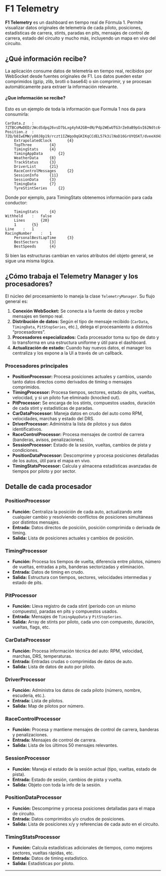 # F1 Telemetry

**F1 Telemetry** es un dashboard en tiempo real de Fórmula 1. Permite visualizar datos originales de telemetría de cada piloto, posiciones, estadísticas de carrera, stints, paradas en pits, mensajes de control de carrera, estado del circuito y mucho más, incluyendo un mapa en vivo del circuito.

## ¿Qué información recibe?

La aplicación consume datos de telemetría en tiempo real, recibidos por WebSocket desde fuentes originales de F1. Los datos pueden estar comprimidos (gzip, zlib, brotli o base64) o sin comprimir, y se procesan automáticamente para extraer la información relevante.

#### ¿Que información se recibe?

Esto es un ejemplo de toda la información que Formula 1 nos da para consumirla:

``` 	Heartbeat		{2}
CarData.z	:	7ZTBCoMwDED/JWcdSdpq26vsD7bLxg4yhA2GB+dN/Pdp2WEwUTG3rZe0aB9pGvI62Ndtc6+e4M8dHNsreGBkk2KecnYg41F7NDs0jp3jEyRQlM1wugMaQ3Er67p6hA8IHhPgEFWIGjyhTsC8Vz1sbN+HH5tZs8DSDJsJ8hJOwESK1/IsST71YgqzZZwCLircTsBuPLIqN0vqZiWBcwGsptr9DWNA8RMUDYakXi0aq6W5mutxJrm2lTyY3djj4doDPqc8Jse5icaLxovGi8b7B+Op3LFBG5UXlReVF5X3I8q79C8=
Position.z	:	7ZQ/b8IwEMW/y80J8p19/rczt1IZWqoOqGKIKqCCdEL57k3ilNoD16GrUYQSKT/dveeXd4XH06Xru9MR4usVNt1hf+l3h0+IQIq4Va4lu0GOyozXKtjA3tAWGlgf+3O3v0C8Ak5/T/2u/xof4eG4Oe/eP8ZXniG2Ght4gRh0aGAL0ajghgaMQJA1M4LzzS/DAhN8QhQWiL2PoJsJH/AHsCOAShiC42+GyJIqKBIoT2kSobX5bih5EFglSFtdQIKilpgX47hcz4vOJevIUDGJBE3o0gk57fI5pO8jRDQjdhqXTXGS35bsDGljit20cEqISY8LRRK0lFGkKZ2TCZ44V2QERS2qJajE5kbxREkna0LShFbfoDClW4o3MiVVmvzyHaFSU8CFBfWScKfzOV4yYlSyJMiE3AcvHhO6JeGOsjwMQ/NXn/CKKLAxrvZJ7ZPaJ7VP/t0nPDqmCGuf1D6pfVL7RO6Tt+Eb
	ExtrapolatedClock		{4}
	TopThree		{4}
	TimingStats		{4}
	TimingAppData		{2}
	WeatherData		{8}
	TrackStatus		{3}
	DriverList		{21}
	RaceControlMessages		{2}
	SessionInfo		{11}
	SessionData		{3}
	TimingData		{7}
	TyreStintSeries		{2}
 ```

Donde por ejemplo, para TimingStats obtenemos información para cada conductor:

``` 
	TimingStats		{4}
Withheld	:	false
	Lines		{20}
	1		{5}
Line	:	1
RacingNumber	:	1
	PersonalBestLapTime		{3}
	BestSectors		[3]
	BestSpeeds		{4}
```

Si bien las estructuras cambian en varios atributos del objeto general, se sigue una misma lógica.

## ¿Cómo trabaja el Telemetry Manager y los procesadores?

El núcleo del procesamiento lo maneja la clase `TelemetryManager`. Su flujo general es:

1. **Conexión WebSocket:** Se conecta a la fuente de datos y recibe mensajes en tiempo real.
2. **Distribución de datos:** Según el tipo de mensaje recibido (`CarData`, `TimingData`, `PitStopSeries`, etc.), delega el procesamiento a distintos “procesadores”.
3. **Procesadores especializados:** Cada procesador toma su tipo de dato y lo transforma en una estructura uniforme y útil para el dashboard.
4. **Actualización de estado:** Cuando hay nuevos datos, el manager los centraliza y los expone a la UI a través de un callback.

### Procesadores principales

- **PositionProcessor:** Procesa posiciones actuales y cambios, usando tanto datos directos como derivados de timing o mensajes comprimidos.
- **TimingProcessor:** Procesa tiempos, sectores, estado de pits, vueltas, velocidad, y si un piloto fue eliminado (knocked out).
- **PitProcessor:** Se encarga de los stints, compuestos usados, duración de cada stint y estadísticas de paradas.
- **CarDataProcessor:** Maneja datos en crudo del auto como RPM, velocidades, marchas y estado del DRS.
- **DriverProcessor:** Administra la lista de pilotos y sus datos identificativos.
- **RaceControlProcessor:** Procesa mensajes de control de carrera (banderas, avisos, penalizaciones).
- **SessionProcessor:** Estado de la sesión, vueltas, cambios de pista y condiciones.
- **PositionDataProcessor:** Descomprime y procesa posiciones detalladas de los autos, útil para el mapa en vivo.
- **TimingStatsProcessor:** Calcula y almacena estadísticas avanzadas de tiempos por piloto y por sector.

## Detalle de cada procesador

### PositionProcessor
- **Función:** Centraliza la posición de cada auto, actualizando ante cualquier cambio y resolviendo conflictos de posiciones simultáneas por distintos mensajes.
- **Entrada:** Datos directos de posición, posición comprimida o derivada de timing.
- **Salida:** Lista de posiciones actuales y cambios de posición.

### TimingProcessor
- **Función:** Procesa los tiempos de vuelta, diferencia entre pilotos, número de vueltas, entradas a pits, banderas sectorizadas y eliminación.
- **Entrada:** Datos de timing en crudo.
- **Salida:** Estructura con tiempos, sectores, velocidades intermedias y estado de pits.

### PitProcessor
- **Función:** Lleva registro de cada stint (período con un mismo compuesto), paradas en pits y compuestos usados.
- **Entrada:** Mensajes de `TimingAppData` y `PitStopSeries`.
- **Salida:** Array de stints por piloto, cada uno con compuesto, duración, vueltas, flags, etc.

### CarDataProcessor
- **Función:** Procesa información técnica del auto: RPM, velocidad, marchas, DRS, temperaturas.
- **Entrada:** Entradas crudas o comprimidas de datos de auto.
- **Salida:** Lista de datos de auto por piloto.

### DriverProcessor
- **Función:** Administra los datos de cada piloto (número, nombre, escudería, etc.).
- **Entrada:** Lista de pilotos.
- **Salida:** Map de pilotos por número.

### RaceControlProcessor
- **Función:** Procesa y mantiene mensajes de control de carrera, banderas y penalizaciones.
- **Entrada:** Mensajes de control de carrera.
- **Salida:** Lista de los últimos 50 mensajes relevantes.

### SessionProcessor
- **Función:** Maneja el estado de la sesión actual (tipo, vueltas, estado de pista).
- **Entrada:** Estado de sesión, cambios de pista y vuelta.
- **Salida:** Objeto con toda la info de la sesión.

### PositionDataProcessor
- **Función:** Descomprime y procesa posiciones detalladas para el mapa de circuito.
- **Entrada:** Datos comprimidos y/o crudos de posiciones.
- **Salida:** Lista de posiciones x/y y referencias de cada auto en el circuito.

### TimingStatsProcessor
- **Función:** Calcula estadísticas adicionales de tiempos, como mejores sectores, vueltas rápidas, etc.
- **Entrada:** Datos de timing estadístico.
- **Salida:** Estadísticas por piloto.

---
